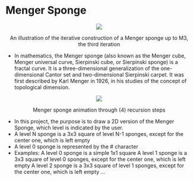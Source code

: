 # Menger Sponge
<p align="center">
  <img src="https://upload.wikimedia.org/wikipedia/commons/d/de/Menger_sponge_%28Level_0-3%29.jpg" />
</p>
<p align="center">An illustration of the iterative construction of a Menger sponge up to M3, the third iteration</p>



* In mathematics, the Menger sponge (also known as the Menger cube, Menger universal curve, Sierpinski cube, or Sierpinski sponge) is a fractal curve. It is a three-dimensional generalization of the one-dimensional Cantor set and two-dimensional Sierpinski carpet. It was first described by Karl Menger in 1926, in his studies of the concept of topological dimension.


<p align="center">
  <img src="https://upload.wikimedia.org/wikipedia/commons/a/a7/Mengersponge.gif" />
</p>
<p align="center">Menger sponge animation through (4) recursion steps</p>



* In this project, the purpose is to draw a 2D version of the Menger Sponge, which level is indicated by the user.
* A level N sponge is a 3x3 square of level N-1 sponges, except for the center one, which is left empty
* A level 0 sponge is represented by the # character
* Examples:
A level 0 sponge is a simple 1x1 square
A level 1 sponge is a 3x3 square of level 0 sponges, except for the center one, which is left empty
A level 2 sponge is a 3x3 square of level 1 sponges, except for the center one, which is left empty
…
